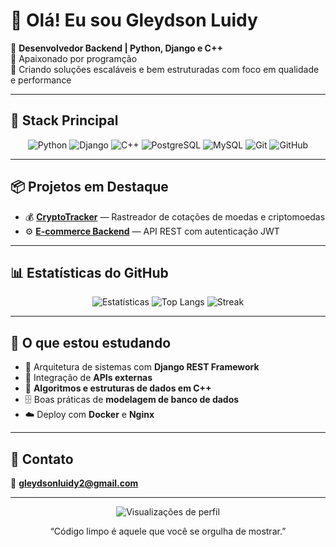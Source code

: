 # 👋 Olá! Eu sou Gleydson Luidy  

🎯 **Desenvolvedor Backend | Python, Django e C++**  
💾 Apaixonado por programção  
🚀 Criando soluções escaláveis e bem estruturadas com foco em qualidade e performance  

---

## 🧰 Stack Principal

<div align="center">

![Python](https://img.shields.io/badge/-Python-3776AB?style=for-the-badge&logo=python&logoColor=white)
![Django](https://img.shields.io/badge/-Django-092E20?style=for-the-badge&logo=django&logoColor=white)
![C++](https://img.shields.io/badge/-C++-00599C?style=for-the-badge&logo=c%2B%2B&logoColor=white)
![PostgreSQL](https://img.shields.io/badge/-PostgreSQL-336791?style=for-the-badge&logo=postgresql&logoColor=white)
![MySQL](https://img.shields.io/badge/-MySQL-4479A1?style=for-the-badge&logo=mysql&logoColor=white)
![Git](https://img.shields.io/badge/-Git-F05032?style=for-the-badge&logo=git&logoColor=white)
![GitHub](https://img.shields.io/badge/-GitHub-181717?style=for-the-badge&logo=github)

</div>

---

## 📦 Projetos em Destaque

- 💰 [**CryptoTracker**](https://github.com/gleydson-silv/cotacao_moedas.git) — Rastreador de cotações de moedas e criptomoedas  
- ⚙️ [**E-commerce Backend**](https://github.com/gleydson-silv/jwt_authentication.git) — API REST com autenticação JWT

---

## 📊 Estatísticas do GitHub

<div align="center">

![Estatísticas](https://github-readme-stats.vercel.app/api?username=gleydson-silv&show_icons=true&theme=tokyonight&hide_border=true&include_all_commits=true)
![Top Langs](https://github-readme-stats.vercel.app/api/top-langs/?username=gleydson-silv&layout=compact&theme=tokyonight&hide_border=true)
![Streak](https://github-readme-streak-stats.herokuapp.com/?user=gleydson-silv&theme=tokyonight&hide_border=true)

</div>

---

## 🧠 O que estou estudando

- 🧩 Arquitetura de sistemas com **Django REST Framework**  
- 🔗 Integração de **APIs externas**  
- 🧮 **Algoritmos e estruturas de dados em C++** 
- 🗄️ Boas práticas de **modelagem de banco de dados**  
- ☁️ Deploy com **Docker** e **Nginx**

---

## 💬 Contato

📧 **gleydsonluidy2@gmail.com**  

---

<p align="center">
  <img src="https://komarev.com/ghpvc/?username=gleydsonluidy&color=blue&style=flat-square" alt="Visualizações de perfil" />
</p>

<p align="center">
  “Código limpo é aquele que você se orgulha de mostrar.”
</p>
